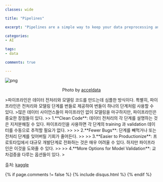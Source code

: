 ```yaml
---
classes: wide

title: "Pipelines"

excerpt: "Pipelines are a simple way to keep your data preprocessing and modeling code organized."

categories:
- AI

tags:
- data

comments: true

---
```

![png](https://global-uploads.webflow.com/60ddb7e2e50eaef5bec9595c/6167204ed759bf9693f7ee1b_data-pipelines2.png)
<p align="center">Photo by <a href="https://www.acceldata.io/blog/why-manage-data-pipelines-not-data-warehouses">acceldata</a></p>
>파이프라인은 데이터 전처리와 모델링 코드를 만드는데 심플한 방식이다. 특별히, 파이프라인은 전처리와 모델링 단계를 번들로 제공하여 번들이 하나의 단계처럼 사용할 수 있다.
>많은 데이터 사이언스들이 파이프라인 없이 모델링을 마구하지만, 파이프라인은 중요한 장점들이 있다.
>> 1.**Clean Code**: 데이터 전처리의 각 단계를 설명하는 것은 지저분해질 수 있다. 파이프라인을 사용하면 각 단계의 training 과 validation 데이터를 수동으로 추적할 필요가 없다.
>>
>> 2.**Fewer Bugs**: 단계를 빼먹거나 또는 전처리 단계를 잊어버릴 기회가 줄어든다.
>>
>> 3.**Easier to Productionize**: 프로토타입에서 대규모 개발단계로 전화하는 것은 매우 어려울 수 있다. 하지만 파이프라인은 이것을 도와줄 수 있다.
>>
>> 4.**More Options for Model Validation**: 교차검증을 다루는 옵션들이 있다.
> 

출처: [kaggle](https://www.kaggle.com/code/alexisbcook/pipelines)

{% if page.comments != false %}
{% include disqus.html %}
{% endif %}
